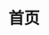 ---
layout: home

title: 首页
titleTemplate: 基于vitepress超级方便的md文档工具

hero: 
  name: 俊爽MD文档
  # text: text
  tagline: 基于vitepress超级方便的md文档工具
  actions:
    - theme: alt
      text: View on GitHub
      link: https://github.com/vuejs/vitepress
    - theme: brand
      text: 开始
      link: /guide/intro

features:
  - title: 特点1
    details: 特点描述
  - title: 特点2
    details: 特点描述
  - title: 特点3
    details: 特点描述
  - title: 特点4
    details: 特点描述
  - title: 特点5
    details: 特点描述
  - title: 特点6
    details: 特点描述
---